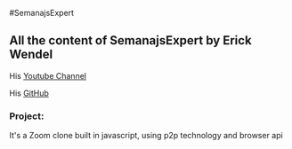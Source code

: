 #SemanajsExpert

## All the content of SemanajsExpert by Erick Wendel

His [Youtube Channel](https://www.youtube.com/channel/UCh84012dEUE076wM2CVFN9A)

His [GitHub](https://github.com/ErickWendel)

### Project:
It's a Zoom clone built in javascript, using p2p technology and browser api

